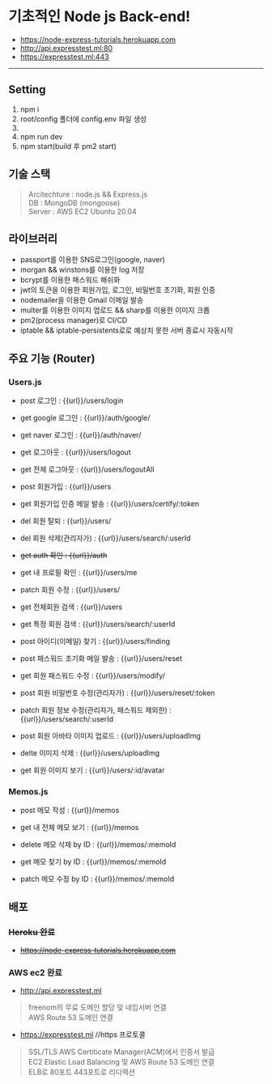 # 기초적인 Node js Back-end!

- https://node-express-tutorials.herokuapp.com
- http://api.expresstest.ml:80
- https://expresstest.ml:443

---

## Setting

1. npm i
2. root/config 폴더에 config.env 파일 생성
3.
4. npm run dev
5. npm start(build 후 pm2 start)

## 기술 스택

> Arcitechture : node.js && Express.js  
> DB : MongoDB (mongoose)  
> Server : AWS EC2 Ubuntu 20.04

## 라이브러리

- passport를 이용한 SNS로그인(google, naver)
- morgan && winstons를 이용한 log 저장
- bcrypt를 이용한 패스워드 해쉬화
- jwt의 토큰을 이용한 회원가입, 로그인, 비밀번호 초기화, 회원 인증
- nodemailer을 이용한 Gmail 이메일 발송
- multer를 이용한 이미지 업로드 && sharp를 이용한 이미지 크롭
- pm2(process manager)로 CI/CD
- iptable && iptable-persistents로로 예상치 못한 서버 종료시 자동시작

## 주요 기능 (Router)

### Users.js

- post 로그인 : {{url}}/users/login

- get google 로그인 : {{url}}/auth/google/

- get naver 로그인 : {{url}}/auth/naver/

- get 로그아웃 : {{url}}/users/logout

- get 전체 로그아웃 : {{url}}/users/logoutAll

- post 회원가입 : {{url}}/users

- get 회원가입 인증 메일 발송 : {{url}}/users/certify/:token

- del 회원 탈퇴 : {{url}}/users/

- del 회원 삭제(관리자가) : {{url}}/users/search/:userId

- <del> get auth 확인 : {{url}}/auth

- get 내 프로필 확인 : {{url}}/users/me

- patch 회원 수정 : {{url}}/users/

- get 전체회원 검색 : {{url}}/users

- get 특정 회원 검색 : {{url}}/users/search/:userId

- post 아이디(이메일) 찾기 : {{url}}/users/finding

- post 패스워드 초기화 메일 발송 : {{url}}/users/reset

- get 회원 패스워드 수정 : {{url}}/users/modify/

- post 회원 비밀번호 수정(관리자가) : {{url}}/users/reset/:token

- patch 회원 정보 수정(관리자가, 패스워드 제외한) : {{url}}/users/search/:userId

- post 회원 아바타 이미지 업로드 : {{url}}/users/uploadImg

- delte 이미지 삭제 : {{url}}/users/uploadImg

- get 회원 이미지 보기 : {{url}}/users/:id/avatar

### Memos.js

- post 메모 작성 : {{url}}/memos

- get 내 전체 메모 보기 : {{url}}/memos

- delete 메모 삭제 by ID : {{url}}/memos/:memoId

- get 메모 찾기 by ID : {{url}}/memos/:memoId

- patch 메모 수정 by ID : {{url}}/memos/:memoId

## 배포

### ~~Heroku 완료~~

- ~~https://node-express-tutorials.herokuapp.com~~

### AWS ec2 완료

- http://api.expresstest.ml

> freenom의 무료 도메인 할당 및 네임서버 연결  
> AWS Route 53 도메인 연결

- https://expresstest.ml //https 프로토콜

> SSL/TLS AWS Certiticate Manager(ACM)에서 인증서 발급  
> EC2 Elastic Load Balancing 및 AWS Route 53 도메인 연결  
> ELB로 80포트 443포트로 리디렉션
